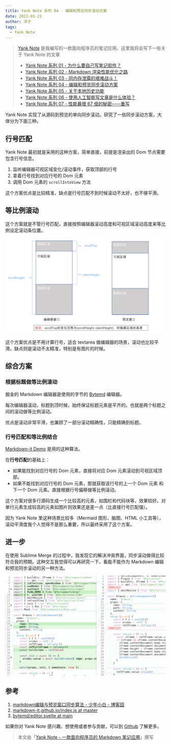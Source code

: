 ```yaml
---
title: Yank Note 系列 04 - 编辑和预览同步滚动方案
date: 2022-01-21
author: 洋子
tags:
  - Yank Note
---
```


> [Yank Note](https://github.com/purocean/yn) 是我编写的一款面向程序员的笔记应用。这里我将会写下一些关于 Yank Note 的文章
> - [Yank Note 系列 01 - 为什么要自己写笔记软件？](/yank-note-01)
> - [Yank Note 系列 02 - Markdown 渲染性能优化之路](/yank-note-02)
> - [Yank Note 系列 03 - 同内存泄露的艰难战斗！](/yank-note-03)
> - [Yank Note 系列 04 - 编辑和预览同步滚动方案](/yank-note-04)
> - [Yank Note 系列 05 - 关于本地历史功能](/yank-note-05)
> - [Yank Note 系列 06 - 使用人工智能写文章是什么体验？](/yank-note-06)
> - [Yank Note 系列 07 - 性能暴增 67 倍的秘密——重写](/yank-note-07)

Yank Note 实现了从源码到预览的单向同步滚动。研究了一些同步滚动方案，大体分为下面三种。

## 行号匹配

Yank Note 最初就是采用的这种方案，简单直接，前提是渲染出的 Dom 节点需要包含行号信息。

1. 监听编辑器可视区域变化/滚动事件，获取顶部的行号
2. 拿着行号找到对应行号的 Dom 元素
3. 调用 Dom 元素的 `scrollIntoView` 方法

这个方案优点是比较精准，缺点是行号匹配不到时候滚动不太好，也不够平滑。

## 等比例滚动

这个方案就是不管行号匹配，直接按照编辑器滚动高度和可视区域滚动高度来等比例设定滚动条位置。

![Img](./FILES/2022-01-21-yank-note-04.md/5f8d2dea.png)

这个方案优点是不用计算行号，适合 textarea 做编辑器的场景，滚动也比较平滑。缺点则是滚动不太精准，特别是有图片的时候。

## 综合方案

### 根据标题做等比例滚动

掘金的 Markdown 编辑器是使用的字节的 [Bytemd](https://github.com/bytedance/bytemd) 编辑器。

每次编辑器滚动，标题到顶时候，始终保证标题元素是平齐的。也就是两个标题之间的滚动做等比例滚动。

优点是滚动非常平滑，也兼顾了一部分滚动精确性，只能精确到标题。

### 行号匹配和等比例结合

[Markdown-it Demo](https://markdown-it.github.io/) 是用的这种算法。

在**行号匹配**的基础上：

- 如果能找到对应行号的 Dom 元素，直接将对应 Dom 元素滚动到可视区域顶部。
- 如果不能找到对应行号的 Dom 元素，那就获取该行号的上一个 Dom 元素 和下一个 Dom 元素。直接根据行号偏移做等比例滚动。

这个方案对很多行源码生成一个比较高的元素，如围栏和代码块等，效果较好。对单行元素生成较高的元素如图片则效果还是差一点（比直接行号匹配强）。

因为 Yank Note 里这种场景比较多（Mermaid 图形、脑图、HTML 小工具等），滚动平滑度我个人觉得不是那么重要，所以最终采用了这个方案。

## 进一步

在使用 Sublime Merge 的过程中，我发现它的解决冲突界面，同步滚动做得比较符合我的预期。这种交互我觉得可以再研究一下，看能不能作为 Markdown 编辑和预览同步滚动的另一种方法。

![Img](./FILES/2022-01-21-yank-note-04.md/eac0b991.png)

## 参考

1. [markdown编辑与预览窗口同步算法 - 少年小白 - 博客园](https://www.cnblogs.com/so-easy/p/12154477.html)
2. [markdown-it.github.io/index.js at master](https://github.com/markdown-it/markdown-it.github.io/blob/master/index.js#L13419)
3. [bytemd/editor.svelte at main](https://github.com/bytedance/bytemd/blob/main/packages/bytemd/src/editor.svelte#L262)

如果你对 Yank Note 感兴趣，想使用或者参与贡献，可以到 [Github](https://github.com/purocean/yn) 了解更多。

> 本文由「[Yank Note - 一款面向程序员的 Markdown 笔记应用](https://github.com/purocean/yn)」撰写
